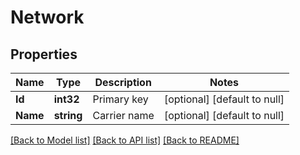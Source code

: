 # Network

## Properties
Name | Type | Description | Notes
------------ | ------------- | ------------- | -------------
**Id** | **int32** | Primary key | [optional] [default to null]
**Name** | **string** | Carrier name | [optional] [default to null]

[[Back to Model list]](../README.md#documentation-for-models) [[Back to API list]](../README.md#documentation-for-api-endpoints) [[Back to README]](../README.md)


